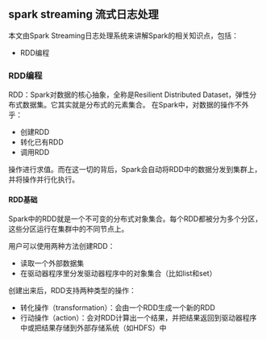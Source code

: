 ## spark streaming 流式日志处理

本文由Spark Streaming日志处理系统来讲解Spark的相关知识点，包括：
* RDD编程

### RDD编程
RDD：Spark对数据的核心抽象，全称是Resilient Distributed Dataset，弹性分布式数据集。它其实就是分布式的元素集合。
在Spark中，对数据的操作不外乎：
* 创建RDD
* 转化已有RDD
* 调用RDD

操作进行求值。而在这一切的背后，Spark会自动将RDD中的数据分发到集群上，并将操作并行化执行。

#### RDD基础
Spark中的RDD就是一个不可变的分布式对象集合。每个RDD都被分为多个分区，这些分区运行在集群中的不同节点上。

用户可以使用两种方法创建RDD：
* 读取一个外部数据集
* 在驱动器程序里分发驱动器程序中的对象集合（比如list和set）

创建出来后，RDD支持两种类型的操作：
* 转化操作（transformation）：会由一个RDD生成一个新的RDD
* 行动操作（action）：会对RDD计算出一个结果，并把结果返回到驱动器程序中或把结果存储到外部存储系统（如HDFS）中
